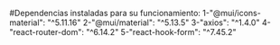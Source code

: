 #Dependencias instaladas para su funcionamiento:
1-"@mui/icons-material": "^5.11.16"
2-"@mui/material": "^5.13.5"
3-"axios": "^1.4.0"
4-"react-router-dom": "^6.14.2"
5-"react-hook-form": "^7.45.2"
